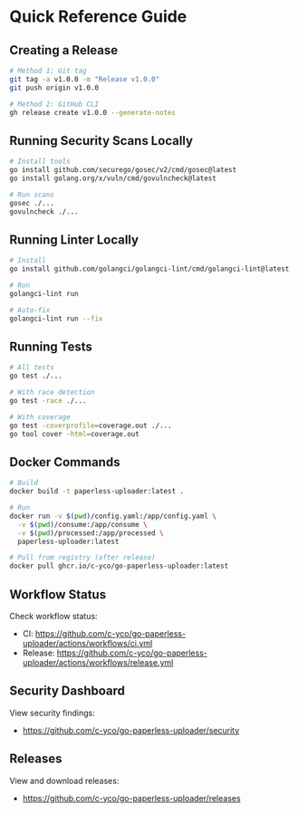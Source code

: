 # Quick Reference Guide

## Creating a Release

```bash
# Method 1: Git tag
git tag -a v1.0.0 -m "Release v1.0.0"
git push origin v1.0.0

# Method 2: GitHub CLI
gh release create v1.0.0 --generate-notes
```

## Running Security Scans Locally

```bash
# Install tools
go install github.com/securego/gosec/v2/cmd/gosec@latest
go install golang.org/x/vuln/cmd/govulncheck@latest

# Run scans
gosec ./...
govulncheck ./...
```

## Running Linter Locally

```bash
# Install
go install github.com/golangci/golangci-lint/cmd/golangci-lint@latest

# Run
golangci-lint run

# Auto-fix
golangci-lint run --fix
```

## Running Tests

```bash
# All tests
go test ./...

# With race detection
go test -race ./...

# With coverage
go test -coverprofile=coverage.out ./...
go tool cover -html=coverage.out
```

## Docker Commands

```bash
# Build
docker build -t paperless-uploader:latest .

# Run
docker run -v $(pwd)/config.yaml:/app/config.yaml \
  -v $(pwd)/consume:/app/consume \
  -v $(pwd)/processed:/app/processed \
  paperless-uploader:latest

# Pull from registry (after release)
docker pull ghcr.io/c-yco/go-paperless-uploader:latest
```

## Workflow Status

Check workflow status:
- CI: https://github.com/c-yco/go-paperless-uploader/actions/workflows/ci.yml
- Release: https://github.com/c-yco/go-paperless-uploader/actions/workflows/release.yml

## Security Dashboard

View security findings:
- https://github.com/c-yco/go-paperless-uploader/security

## Releases

View and download releases:
- https://github.com/c-yco/go-paperless-uploader/releases
